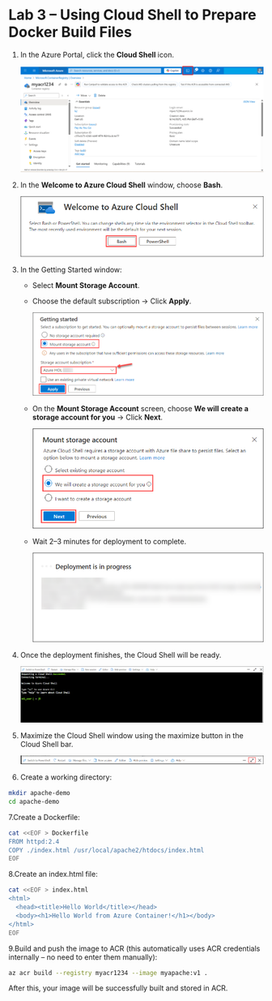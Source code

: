 # Lab 3 – Using Cloud Shell to Prepare Docker Build Files

1. In the Azure Portal, click the **Cloud Shell** icon.
   
   ![](./azurelab/csd.5.png)

3. In the **Welcome to Azure Cloud Shell** window, choose **Bash**.
    
   ![](./azurelab/csd1.png)

4. In the Getting Started window:  
   - Select **Mount Storage Account**.  
   - Choose the default subscription → Click **Apply**.
     
     ![](./azurelab/csd2.png)
     
   - On the **Mount Storage Account** screen, choose **We will create a storage account for you** → Click **Next**.
     
     ![](./azurelab/csd3.png)
     
   - Wait 2–3 minutes for deployment to complete.
      
     ![](./azurelab/csd4.png)  

5. Once the deployment finishes, the Cloud Shell will be ready.
    
   ![](./azurelab/csd5.png)  

6. Maximize the Cloud Shell window using the maximize button in the Cloud Shell bar.
     
   ![](./azurelab/csd6.png)  

7. Create a working directory:
 
```bash
mkdir apache-demo
cd apache-demo
```
   
7.Create a Dockerfile:

```bash
cat <<EOF > Dockerfile
FROM httpd:2.4
COPY ./index.html /usr/local/apache2/htdocs/index.html
EOF
```


8.Create an index.html file:

```bash
cat <<EOF > index.html
<html>
  <head><title>Hello World</title></head>
  <body><h1>Hello World from Azure Container!</h1></body>
</html>
EOF
```


9.Build and push the image to ACR (this automatically uses ACR credentials internally – no need to enter them manually):

```bash
az acr build --registry myacr1234 --image myapache:v1 .
```

After this, your image will be successfully built and stored in ACR.

